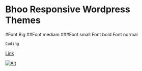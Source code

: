 Bhoo Responsive Wordpress Themes
============

#Font Big
##Font mediam
###Font small
Font bold
Font normal

`Coding`

[Link](http://www.rm2334.com "Test Desc")

[![Alt](http://bn.rm2334.com/wp-content/themes/blog/assets/img/logo.png "With link + Desc")](https://www.rm2334.com)
